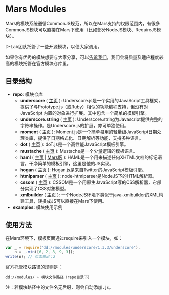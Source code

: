 Mars Modules
======================

Mars的模块系统遵循CommonJS规范，所以在Mars支持的权限范围内，有很多CommonJS模块可以直接在Mars下使用（比如部分NodeJS模块、RequireJS模块）。

D-Lab团队托管了一些开源模块，以便大家调用。

如果你有优秀的模块想要与大家分享，可以[告诉我们](https://github.com/d-lab/mars-modules/issues)，我们会将质量及适应程度较高的模块托管在官方模块仓库里。

目录结构
----------------

* __repo__: 模块仓库
    * __underscore__
    ( [主页](http://documentcloud.github.com/underscore/) ):
    Underscore.js是一个实用的JavaScript工具框架，提供了与Prototype.js（或Ruby）相似的功能编程支持，但没有对 JavaScript 内置的对象进行扩展。其中包含一个简单的模板引擎。
    * __underscore.string__
    ( [主页](http://epeli.github.com/underscore.string/) ):
    Underscore.string为Javascript提供完整的字符串操作。是Underscore.js的扩展，亦可单独使用。
    * __moment__
    ( [主页](http://momentjs.com/) ):
    Moment.js是一个简单易用的轻量级JavaScript日期处理类库，提供了日期格式化、日期解析等功能，支持多种语言。
    * __dot__
    ( [主页](http://olado.github.com/doT/) ):
    doT.js是一个高性能JavaScript模板引擎。
    * __mustache__
    ( [主页](https://github.com/janl/mustache.js) ):
    Mustache是一个少量逻辑的模板语言。
    * __haml__
    ( [主页](https://github.com/visionmedia/haml.js) | [Mars版](https://github.com/firede/haml.js) ):
    HAML是一个用来描述任何XHTML文档的标记语言。干净简单的模板引擎，这里是他的JS实现。
    * __hogan__
    ( [主页](http://twitter.github.com/hogan.js/) ):
    Hogan.js是来自Twitter的JavaScript模板引擎。
    * __htmlparser__
    ( [主页](https://github.com/tautologistics/node-htmlparser) ):
    node-htmlparser是NodeJS下的HTML解析器。
    * __cssom__
    ( [主页](https://github.com/NV/CSSOM) ):
    CSSOM是一个用原生JavaScript写的CSS解析器，它部分实现了CSS对象模型。
    * __xmlbuilder__
    ( [主页](https://github.com/oozcitak/xmlbuilder-js) ):
    一个NodeJS环境下类似于java-xmlbuilder的XML构建工具，转换成JS可以直接在Mars下使用。
* __examples__: 模块使用示例

使用方法
----------------

在Mars环境下，模板页面通过require来引入一个模块，如：

```javascript
var _ = require("dd://modules/underscore/1.3.3/underscore"),
    n = _.min([6, 2, 8, 9, 3]);
write(n); // 页面输出：2
```

官方托管模块路径的规则是：

    dd://modules/ + 模块文件路径（repo目录下）

注：若模块路径中的文件名无后缀，则会自动添加`.js`。
